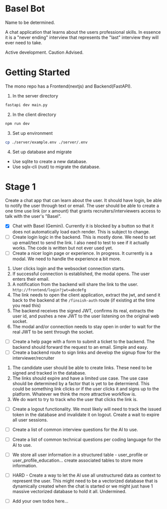 # Basel Bot

Name to be determined.

A chat application that learns about the users professional skills. In essence it is a "never ending" 
interview that represents the "last" interview they will ever need to take.

Active development. Caution Advised.

# Getting Started

The mono repo has a Frontend(nextjs) and Backend(FastAPI).

1. In the server directory

```bash
fastapi dev main.py
```

2. In the client directory

```bash
npm run dev
```

3. Set up environment

```bash
cp ./server/example.env ./server/.env
```

4. Set up database and migrate

- Use sqlite to create a new database.
- Use sqlx-cli (rust) to migrate the database.

# Stage 1

Create a chat app that can learn about the user. It should have login, be able to notify the user 
through text or email. The user should be able to create a one time use link (or x amount) that grants
recruiters/interviewers access to talk with the user's "Basel".

- [x] Chat with Basel (Gemini). Currently it is blocked by a button so that it does not automatically load
each render. This is subject to change.
- [ ] Create login logic in the backend. This is mostly done. We need to set up email/text to send the link.
I also need to test to see if it actually works. The code is written but not ever used yet.
- [ ] Create a nicer login page or experience. In progress. It currently is a modal. We need to handle the experience
a bit more. 

1. User clicks login and the websocket connection starts.
2. If successful connection is established, the modal opens. The user enters their email.
3. A notification from the backend will share the link to the user. `http://frontend/login?jwt=abcdefg`
4. The link needs to open the client application, extract the jwt, and send it back to the backend at the `/finsish-auth` route (if existing at the time you read this)
5. The backend receives the signed JWT, confirms its real, extracts the user id, and pushes a new JWT to the user listening on the original web socket. 
6. The modal and/or connection needs to stay open in order to wait for the real JWT to be sent through the socket. 

- [ ] Create a help page with a form to submit a ticket to the backend. The backend should forward the request to an email. Simple and easy.
- [ ] Create a backend route to sign links and develop the signup flow for the interviewer/recruiter

1. The candidate user should be able to create links. These need to be signed and tracked in the database.
2. The links should expire and have a limited use case. The use case should be determined by a factor that is yet to be determiend. This could
be something link clicks or if the user clicks it and signs up to the platform. Whatever we think the more attractive workflow is.
3. We do want to try to track who the user that clicks the link is. 

- [ ] Create a logout functionality. We most likely will need to track the issued token in the database and invalidate it on logout. Create a wait to expire all user sessions.
- [ ] Create a list of common interview questions for the AI to use. 
- [ ] Create a list of common technical questions per coding language for the AI to use.
- [ ] We store all user information in a structured table - user_profile or user_profile_education... create associated tables to store more information.
- [ ] HARD - Create a way to let the AI use all unstructured data as context to represent the user. This might need to be a vectorized database that is dynamically created 
when the chat is started or we might just have 1 massive vectorized database to hold it all. Undermined.
- [ ] Add your own todos here...

